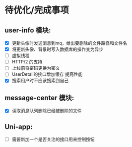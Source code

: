 # 待优化/完成事项

## user-info 模块:

- [x] 更新头像时发送消息到mq，给出要删除的文件路径和文件名
- [x] 将更新头像、背景时写入数据库的操作变为异步
- [ ] 虚拟线程
- [ ] HTTP/2 的支持
- [ ] 上线前将密码更换为密文
- [ ] UserDetail的接口增加缓存 提高性能
- [x] 搜索用户时不应该搜索到自己

## message-center 模块:

- [x] 读取消息队列删除已经被删除的文件

## Uni-app:

- [ ] 需要新加一个是否关注的接口用来控制按钮

